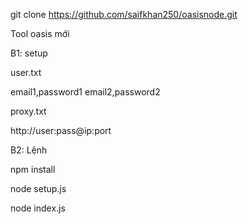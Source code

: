 git clone https://github.com/saifkhan250/oasisnode.git

Tool oasis mới 

B1: setup 

user.txt

email1,password1
email2,password2

proxy.txt

http://user:pass@ip:port

B2: Lệnh 

npm install

node setup.js

node index.js
